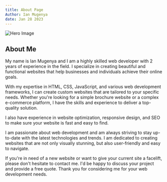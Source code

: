 ```yaml
---
title: About Page
Author: Ian Mugenya
date: Jan 28 2023 
---
```


![Hero Image](../assets/images/cover-image.png)

## About Me

My name is Ian Mugenya and I am a highly skilled web developer with 2 years of experience in the field. I specialize in creating beautiful and functional websites that help businesses and individuals achieve their online goals.

With my expertise in HTML, CSS, JavaScript, and various web development frameworks, I can create custom websites that are tailored to your specific needs. Whether you're looking for a simple brochure website or a complex e-commerce platform, I have the skills and experience to deliver a top-quality solution.

I also have experience in website optimization, responsive design, and SEO to make sure your website is fast and easy to find.

I am passionate about web development and am always striving to stay up-to-date with the latest technologies and trends. I am dedicated to creating websites that are not only visually stunning, but also user-friendly and easy to navigate.

If you're in need of a new website or want to give your current site a facelift, please don't hesitate to contact me. I'd be happy to discuss your project and provide a free quote. Thank you for considering me for your web development needs.
